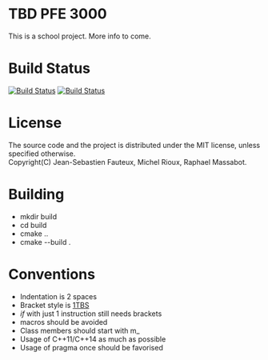 # TBD PFE 3000
This is a school project. More info to come.

# Build Status
[![Build Status](https://img.shields.io/travis/Rosme/rsm/master.svg?label=linux+and+macOS)](https://travis-ci.org/Rosme/rsm) [![Build Status](https://img.shields.io/appveyor/ci/Rosme/pfe/master.svg?label=windows)](https://ci.appveyor.com/project/Rosme/pfe)

# License

The source code and the project is distributed under the MIT license, unless specified otherwise.\
Copyright(C) Jean-Sebastien Fauteux, Michel Rioux, Raphael Massabot.

# Building
* mkdir build
* cd build
* cmake ..
* cmake --build .
# Conventions
* Indentation is 2 spaces
* Bracket style is [1TBS](https://en.wikipedia.org/wiki/Indentation_style#1TBS)
 * _if_ with just 1 instruction still needs brackets
* macros should be avoided
* Class members should start with m_
* Usage of C++11/C++14 as much as possible
* Usage of pragma once should be favorised
